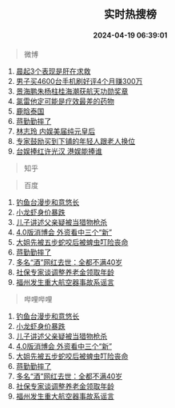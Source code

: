 <div align="center"><h2>实时热搜榜</h2><h4>2024-04-19 06:39:01</h4></div>

> 微博  

1. [晨起3个表现是肝在求救](https://s.weibo.com/weibo?q=%23%E6%99%A8%E8%B5%B73%E4%B8%AA%E8%A1%A8%E7%8E%B0%E6%98%AF%E8%82%9D%E5%9C%A8%E6%B1%82%E6%95%91%23&t=31&band_rank=1&Refer=top)<br />
2. [男子买4600台手机刷好评4个月赚300万](https://s.weibo.com/weibo?q=%23%E7%94%B7%E5%AD%90%E4%B9%B04600%E5%8F%B0%E6%89%8B%E6%9C%BA%E5%88%B7%E5%A5%BD%E8%AF%844%E4%B8%AA%E6%9C%88%E8%B5%9A300%E4%B8%87%23&t=31&band_rank=2&Refer=top)<br />
3. [景海鹏朱杨柱桂海潮获航天功勋奖章](https://s.weibo.com/weibo?q=%23%E6%99%AF%E6%B5%B7%E9%B9%8F%E6%9C%B1%E6%9D%A8%E6%9F%B1%E6%A1%82%E6%B5%B7%E6%BD%AE%E8%8E%B7%E8%88%AA%E5%A4%A9%E5%8A%9F%E5%8B%8B%E5%A5%96%E7%AB%A0%23&t=31&band_rank=3&Refer=top)<br />
4. [氯雷他定可能是疗效最差的药物](https://s.weibo.com/weibo?q=%E6%B0%AF%E9%9B%B7%E4%BB%96%E5%AE%9A%E5%8F%AF%E8%83%BD%E6%98%AF%E7%96%97%E6%95%88%E6%9C%80%E5%B7%AE%E7%9A%84%E8%8D%AF%E7%89%A9&t=31&band_rank=4&Refer=top)<br />
5. [鹿晗泰国](https://s.weibo.com/weibo?q=%E9%B9%BF%E6%99%97%E6%B3%B0%E5%9B%BD&t=31&band_rank=5&Refer=top)<br />
6. [蒋勤勤摔了](https://s.weibo.com/weibo?q=%23%E8%92%8B%E5%8B%A4%E5%8B%A4%E6%91%94%E4%BA%86%23&t=31&band_rank=6&Refer=top)<br />
7. [林志玲 内娱美届纯元皇后](https://s.weibo.com/weibo?q=%E6%9E%97%E5%BF%97%E7%8E%B2%20%E5%86%85%E5%A8%B1%E7%BE%8E%E5%B1%8A%E7%BA%AF%E5%85%83%E7%9A%87%E5%90%8E&t=31&band_rank=7&Refer=top)<br />
8. [专家鼓励买到下铺的年轻人跟老人换位](https://s.weibo.com/weibo?q=%23%E4%B8%93%E5%AE%B6%E9%BC%93%E5%8A%B1%E4%B9%B0%E5%88%B0%E4%B8%8B%E9%93%BA%E7%9A%84%E5%B9%B4%E8%BD%BB%E4%BA%BA%E8%B7%9F%E8%80%81%E4%BA%BA%E6%8D%A2%E4%BD%8D%23&t=31&band_rank=8&Refer=top)<br />
9. [台娱捧红许光汉 港娱能捧谁](https://s.weibo.com/weibo?q=%E5%8F%B0%E5%A8%B1%E6%8D%A7%E7%BA%A2%E8%AE%B8%E5%85%89%E6%B1%89%20%E6%B8%AF%E5%A8%B1%E8%83%BD%E6%8D%A7%E8%B0%81&t=31&band_rank=9&Refer=top)<br />

> 知乎  


> 百度  

1. [钓鱼台漫步和意悠长](https://www.baidu.com/s?wd=%E9%92%93%E9%B1%BC%E5%8F%B0%E6%BC%AB%E6%AD%A5%E5%92%8C%E6%84%8F%E6%82%A0%E9%95%BF&sa=fyb_news&rsv_dl=fyb_news)<br />
2. [小龙虾身价暴跌](https://www.baidu.com/s?wd=%E5%B0%8F%E9%BE%99%E8%99%BE%E8%BA%AB%E4%BB%B7%E6%9A%B4%E8%B7%8C&sa=fyb_news&rsv_dl=fyb_news)<br />
3. [儿子讲述父亲疑被当猎物枪杀](https://www.baidu.com/s?wd=%E5%84%BF%E5%AD%90%E8%AE%B2%E8%BF%B0%E7%88%B6%E4%BA%B2%E7%96%91%E8%A2%AB%E5%BD%93%E7%8C%8E%E7%89%A9%E6%9E%AA%E6%9D%80&sa=fyb_news&rsv_dl=fyb_news)<br />
4. [4.0版消博会 外资看中三个“新”](https://www.baidu.com/s?wd=4.0%E7%89%88%E6%B6%88%E5%8D%9A%E4%BC%9A+%E5%A4%96%E8%B5%84%E7%9C%8B%E4%B8%AD%E4%B8%89%E4%B8%AA%E2%80%9C%E6%96%B0%E2%80%9D&sa=fyb_news&rsv_dl=fyb_news)<br />
5. [大姐先被五步蛇咬后被蜱虫叮险丧命](https://www.baidu.com/s?wd=%E5%A4%A7%E5%A7%90%E5%85%88%E8%A2%AB%E4%BA%94%E6%AD%A5%E8%9B%87%E5%92%AC%E5%90%8E%E8%A2%AB%E8%9C%B1%E8%99%AB%E5%8F%AE%E9%99%A9%E4%B8%A7%E5%91%BD&sa=fyb_news&rsv_dl=fyb_news)<br />
6. [蒋勤勤摔了](https://www.baidu.com/s?wd=%E8%92%8B%E5%8B%A4%E5%8B%A4%E6%91%94%E4%BA%86&sa=fyb_news&rsv_dl=fyb_news)<br />
7. [多名“酒”网红去世：全都不满40岁](https://www.baidu.com/s?wd=%E5%A4%9A%E5%90%8D%E2%80%9C%E9%85%92%E2%80%9D%E7%BD%91%E7%BA%A2%E5%8E%BB%E4%B8%96%EF%BC%9A%E5%85%A8%E9%83%BD%E4%B8%8D%E6%BB%A140%E5%B2%81&sa=fyb_news&rsv_dl=fyb_news)<br />
8. [社保专家谈调整养老金领取年龄](https://www.baidu.com/s?wd=%E7%A4%BE%E4%BF%9D%E4%B8%93%E5%AE%B6%E8%B0%88%E8%B0%83%E6%95%B4%E5%85%BB%E8%80%81%E9%87%91%E9%A2%86%E5%8F%96%E5%B9%B4%E9%BE%84&sa=fyb_news&rsv_dl=fyb_news)<br />
9. [福州发生重大航空器事故系谣言](https://www.baidu.com/s?wd=%E7%A6%8F%E5%B7%9E%E5%8F%91%E7%94%9F%E9%87%8D%E5%A4%A7%E8%88%AA%E7%A9%BA%E5%99%A8%E4%BA%8B%E6%95%85%E7%B3%BB%E8%B0%A3%E8%A8%80&sa=fyb_news&rsv_dl=fyb_news)<br />

> 哔哩哔哩  

1. [钓鱼台漫步和意悠长](https://www.baidu.com/s?wd=%E9%92%93%E9%B1%BC%E5%8F%B0%E6%BC%AB%E6%AD%A5%E5%92%8C%E6%84%8F%E6%82%A0%E9%95%BF&sa=fyb_news&rsv_dl=fyb_news)<br />
2. [小龙虾身价暴跌](https://www.baidu.com/s?wd=%E5%B0%8F%E9%BE%99%E8%99%BE%E8%BA%AB%E4%BB%B7%E6%9A%B4%E8%B7%8C&sa=fyb_news&rsv_dl=fyb_news)<br />
3. [儿子讲述父亲疑被当猎物枪杀](https://www.baidu.com/s?wd=%E5%84%BF%E5%AD%90%E8%AE%B2%E8%BF%B0%E7%88%B6%E4%BA%B2%E7%96%91%E8%A2%AB%E5%BD%93%E7%8C%8E%E7%89%A9%E6%9E%AA%E6%9D%80&sa=fyb_news&rsv_dl=fyb_news)<br />
4. [4.0版消博会 外资看中三个“新”](https://www.baidu.com/s?wd=4.0%E7%89%88%E6%B6%88%E5%8D%9A%E4%BC%9A+%E5%A4%96%E8%B5%84%E7%9C%8B%E4%B8%AD%E4%B8%89%E4%B8%AA%E2%80%9C%E6%96%B0%E2%80%9D&sa=fyb_news&rsv_dl=fyb_news)<br />
5. [大姐先被五步蛇咬后被蜱虫叮险丧命](https://www.baidu.com/s?wd=%E5%A4%A7%E5%A7%90%E5%85%88%E8%A2%AB%E4%BA%94%E6%AD%A5%E8%9B%87%E5%92%AC%E5%90%8E%E8%A2%AB%E8%9C%B1%E8%99%AB%E5%8F%AE%E9%99%A9%E4%B8%A7%E5%91%BD&sa=fyb_news&rsv_dl=fyb_news)<br />
6. [蒋勤勤摔了](https://www.baidu.com/s?wd=%E8%92%8B%E5%8B%A4%E5%8B%A4%E6%91%94%E4%BA%86&sa=fyb_news&rsv_dl=fyb_news)<br />
7. [多名“酒”网红去世：全都不满40岁](https://www.baidu.com/s?wd=%E5%A4%9A%E5%90%8D%E2%80%9C%E9%85%92%E2%80%9D%E7%BD%91%E7%BA%A2%E5%8E%BB%E4%B8%96%EF%BC%9A%E5%85%A8%E9%83%BD%E4%B8%8D%E6%BB%A140%E5%B2%81&sa=fyb_news&rsv_dl=fyb_news)<br />
8. [社保专家谈调整养老金领取年龄](https://www.baidu.com/s?wd=%E7%A4%BE%E4%BF%9D%E4%B8%93%E5%AE%B6%E8%B0%88%E8%B0%83%E6%95%B4%E5%85%BB%E8%80%81%E9%87%91%E9%A2%86%E5%8F%96%E5%B9%B4%E9%BE%84&sa=fyb_news&rsv_dl=fyb_news)<br />
9. [福州发生重大航空器事故系谣言](https://www.baidu.com/s?wd=%E7%A6%8F%E5%B7%9E%E5%8F%91%E7%94%9F%E9%87%8D%E5%A4%A7%E8%88%AA%E7%A9%BA%E5%99%A8%E4%BA%8B%E6%95%85%E7%B3%BB%E8%B0%A3%E8%A8%80&sa=fyb_news&rsv_dl=fyb_news)<br />
